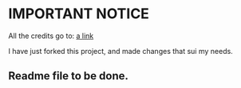 # IMPORTANT NOTICE

All the credits go to:
[a link](https://github.com/moallemi/gradle-advanced-build-version)

I have just forked this project, and made changes that sui my needs.

## Readme file to be done.
